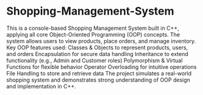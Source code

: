 # Shopping-Management-System
This is a console-based Shopping Management System built in C++, applying all core Object-Oriented Programming (OOP) concepts. The system allows users to view products, place orders, and manage inventory.
Key OOP features used:
Classes & Objects to represent products, users, and orders
Encapsulation for secure data handling
Inheritance to extend functionality (e.g., Admin and Customer roles)
Polymorphism & Virtual Functions for flexible behavior
Operator Overloading for intuitive operations
File Handling to store and retrieve data
The project simulates a real-world shopping system and demonstrates strong understanding of OOP design and implementation in C++.

